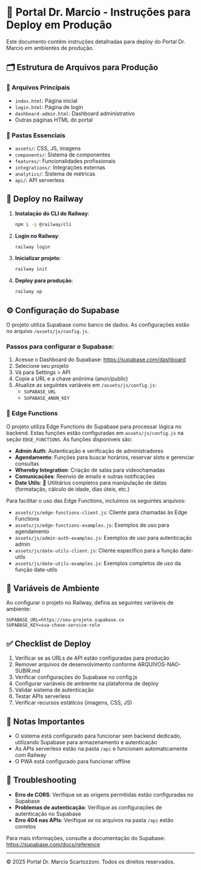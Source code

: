 # 🚀 Portal Dr. Marcio - Instruções para Deploy em Produção

Este documento contém instruções detalhadas para deploy do Portal Dr. Marcio em ambientes de produção.

## 🗂️ Estrutura de Arquivos para Produção

### 📁 Arquivos Principais
- `index.html`: Página inicial
- `login.html`: Página de login
- `dashboard-admin.html`: Dashboard administrativo
- Outras páginas HTML do portal

### 📁 Pastas Essenciais
- `assets/`: CSS, JS, imagens
- `components/`: Sistema de componentes
- `features/`: Funcionalidades profissionais
- `integrations/`: Integrações externas
- `analytics/`: Sistema de métricas
- `api/`: API serverless

## 🚢 Deploy no Railway

1. **Instalação do CLI do Railway**:
   ```bash
   npm i -g @railway/cli
   ```

2. **Login no Railway**:
   ```bash
   railway login
   ```

3. **Inicializar projeto**:
   ```bash
   railway init
   ```

4. **Deploy para produção**:
   ```bash
   railway up
   ```

## ⚙️ Configuração do Supabase

O projeto utiliza Supabase como banco de dados. As configurações estão no arquivo `/assets/js/config.js`.

### Passos para configurar o Supabase:

1. Acesse o Dashboard do Supabase: https://supabase.com/dashboard
2. Selecione seu projeto
3. Vá para Settings > API
4. Copie a URL e a chave anônima (anon/public)
5. Atualize as seguintes variáveis em `/assets/js/config.js`:
   - `SUPABASE_URL`
   - `SUPABASE_ANON_KEY`

### 🚀 Edge Functions

O projeto utiliza Edge Functions do Supabase para processar lógica no backend. Estas funções estão configuradas em `assets/js/config.js` na seção `EDGE_FUNCTIONS`. As funções disponíveis são:

- **Admin Auth**: Autenticação e verificação de administradores
- **Agendamento**: Funções para buscar horários, reservar slots e gerenciar consultas
- **Whereby Integration**: Criação de salas para videochamadas
- **Comunicações**: Reenvio de emails e outras notificações
- **Date Utils**: 📅 Utilitários completos para manipulação de datas (formatação, cálculo de idade, dias úteis, etc.)

Para facilitar o uso das Edge Functions, incluímos os seguintes arquivos:

- `assets/js/edge-functions-client.js`: Cliente para chamadas às Edge Functions
- `assets/js/edge-functions-examples.js`: Exemplos de uso para agendamento
- `assets/js/admin-auth-examples.js`: Exemplos de uso para autenticação admin
- `assets/js/date-utils-client.js`: Cliente específico para a função date-utils
- `assets/js/date-utils-examples.js`: Exemplos completos de uso da função date-utils

## 🔐 Variáveis de Ambiente

Ao configurar o projeto no Railway, defina as seguintes variáveis de ambiente:

```
SUPABASE_URL=https://seu-projeto.supabase.co
SUPABASE_KEY=sua-chave-service-role
```

## ✅ Checklist de Deploy

1. Verificar se as URLs de API estão configuradas para produção
2. Remover arquivos de desenvolvimento conforme ARQUIVOS-NAO-SUBIR.md
3. Verificar configurações do Supabase no config.js
4. Configurar variáveis de ambiente na plataforma de deploy
5. Validar sistema de autenticação
6. Testar APIs serverless
7. Verificar recursos estáticos (imagens, CSS, JS)

## 📝 Notas Importantes

- O sistema está configurado para funcionar sem backend dedicado, utilizando Supabase para armazenamento e autenticação
- As APIs serverless estão na pasta `/api` e funcionam automaticamente com Railway
- O PWA está configurado para funcionar offline

## 🚨 Troubleshooting

- **Erro de CORS**: Verifique se as origens permitidas estão configuradas no Supabase
- **Problemas de autenticação**: Verifique as configurações de autenticação no Supabase
- **Erro 404 nas APIs**: Verifique se os arquivos na pasta `/api` estão corretos

Para mais informações, consulte a documentação do Supabase: https://supabase.com/docs/reference

---

© 2025 Portal Dr. Marcio Scartozzoni. Todos os direitos reservados.
